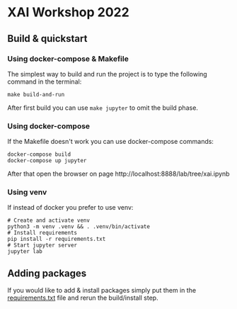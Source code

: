 # XAI Workshop 2022

## Build & quickstart

### Using docker-compose & Makefile
The simplest way to build and run the project is to type the following command in the terminal:

```shell
make build-and-run
```

After first build you can use `make jupyter` to omit the build phase.


### Using docker-compose
If the Makefile doesn't work you can use docker-compose commands:

```shell
docker-compose build
docker-compose up jupyter
```

After that open the browser on page http://localhost:8888/lab/tree/xai.ipynb


### Using venv
If instead of docker you prefer to use venv:

```shell
# Create and activate venv
python3 -m venv .venv && . .venv/bin/activate
# Install requirements
pip install -r requirements.txt
# Start jupyter server
jupyter lab
```


## Adding packages
If you would like to add & install packages simply put them in the [requirements.txt](requirements.txt) file and rerun the build/install step.